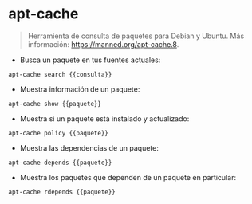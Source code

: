 # apt-cache

> Herramienta de consulta de paquetes para Debian y Ubuntu.
> Más información: <https://manned.org/apt-cache.8>.

- Busca un paquete en tus fuentes actuales:

`apt-cache search {{consulta}}`

- Muestra información de un paquete:

`apt-cache show {{paquete}}`

- Muestra si un paquete está instalado y actualizado:

`apt-cache policy {{paquete}}`

- Muestra las dependencias de un paquete:

`apt-cache depends {{paquete}}`

- Muestra los paquetes que dependen de un paquete en particular:

`apt-cache rdepends {{paquete}}`
